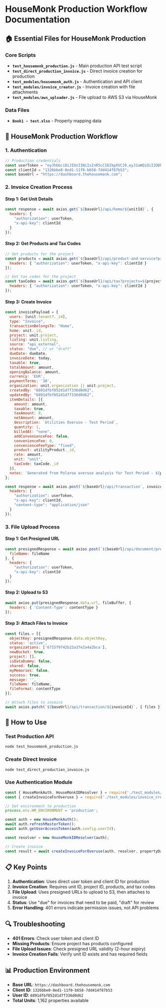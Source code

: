 # HouseMonk Production Workflow Documentation

## 🏠 Essential Files for HouseMonk Production

### Core Scripts
- **`test_housemonk_production.js`** - Main production API test script
- **`test_direct_production_invoice.js`** - Direct invoice creation for production
- **`test_modules/housemonk_auth.js`** - Authentication and API client
- **`test_modules/invoice_creator.js`** - Invoice creation with file attachments
- **`test_modules/aws_uploader.js`** - File upload to AWS S3 via HouseMonk

### Data Files
- **`Book1 - test.xlsx`** - Property mapping data

## 🔧 HouseMonk Production Workflow

### 1. Authentication
```javascript
// Production credentials
const userToken = "eyJhbGciOiJIUzI1NiIsInR5cCI6IkpXVCJ9.eyJ1aWQiOiI2ODkxZGZiZjA1MmQxZDdmMzM2ZDBkNjIiLCJ0eXBlcyI6WyJhZG1pbiJdLCJpYXQiOjE3NTg1MzUzNjEsImV4cCI6MTc2NjMxMTM2MX0.wGHFL1Gd3cOODn6uHVcV5IbJ2xMZBoCoMmvydet8fRY";
const clientId = "1326bbe0-8ed1-11f0-b658-7dd414f87b53";
const baseUrl = "https://dashboard.thehousemonk.com";
```

### 2. Invoice Creation Process

#### Step 1: Get Unit Details
```javascript
const response = await axios.get(`${baseUrl}/api/home/${unitId}`, {
  headers: {
    "authorization": userToken,
    "x-api-key": clientId
  }
});
```

#### Step 2: Get Products and Tax Codes
```javascript
// Get products for the project
const products = await axios.get(`${baseUrl}/api/product-and-service?projects=${projectId}`, {
  headers: { "authorization": userToken, "x-api-key": clientId }
});

// Get tax codes for the project
const taxCodes = await axios.get(`${baseUrl}/api/tax?projects=${projectId}`, {
  headers: { "authorization": userToken, "x-api-key": clientId }
});
```

#### Step 3: Create Invoice
```javascript
const invoicePayload = {
  users: [unit.tenant?._id],
  type: "Invoice",
  transactionBelongsTo: "Home",
  home: unit._id,
  project: unit.project,
  listing: unit.listing,
  source: "api_external",
  status: "due", // or "draft"
  dueDate: dueDate,
  invoiceDate: today,
  taxable: true,
  totalAmount: amount,
  openingBalance: amount,
  currency: 'EUR',
  paymentTerms: '30',
  organization: unit.organization || unit.project,
  createdBy: "6891dfbf052d1d7f336d0d62",
  updatedBy: "6891dfbf052d1d7f336d0d62",
  itemDetails: [{
    amount: amount,
    taxable: true,
    taxAmount: 0,
    netAmount: amount,
    description: `Utilities Overuse - Test Period`,
    quantity: 1,
    billedAt: "none",
    addConvenienceFee: false,
    convenienceFee: 0,
    convenienceFeeType: "fixed",
    product: utilityProduct._id,
    rate: amount,
    unit: "unit",
    taxCode: taxCode._id
  }],
  notes: `Generated from Polaroo overuse analysis for Test Period - ${propertyName}`
};

const response = await axios.post(`${baseUrl}/api/transaction`, invoicePayload, {
  headers: {
    "authorization": userToken,
    "x-api-key": clientId,
    "content-type": "application/json"
  }
});
```

### 3. File Upload Process

#### Step 1: Get Presigned URL
```javascript
const presignedResponse = await axios.post(`${baseUrl}/api/document/presigned`, {
  fileName: fileName
}, {
  headers: {
    "authorization": userToken,
    "x-api-key": clientId
  }
});
```

#### Step 2: Upload to S3
```javascript
await axios.put(presignedResponse.data.url, fileBuffer, {
  headers: { 'Content-Type': contentType }
});
```

#### Step 3: Attach Files to Invoice
```javascript
const files = [{
  objectKey: presignedResponse.data.objectKey,
  status: 'active',
  organizations: ['6715f9742b22a37e2a4a2bca'],
  newBucket: true,
  project: [],
  isDataDummy: false,
  shared: false,
  myMemories: false,
  success: true,
  message: '',
  fileName: fileName,
  fileFormat: contentType
}];

// Attach files to invoice
await axios.patch(`${baseUrl}/api/transaction/${invoiceId}`, { files });
```

## 🚀 How to Use

### Test Production API
```bash
node test_housemonk_production.js
```

### Create Direct Invoice
```bash
node test_direct_production_invoice.js
```

### Use Authentication Module
```javascript
const { HouseMonkAuth, HouseMonkIDResolver } = require('./test_modules/housemonk_auth');
const { createInvoiceForOveruse } = require('./test_modules/invoice_creator');

// Set environment to production
process.env.HM_ENVIRONMENT = 'production';

const auth = new HouseMonkAuth();
await auth.refreshMasterToken();
await auth.getUserAccessToken(auth.config.userId);

const resolver = new HouseMonkIDResolver(auth);

// Create invoice
const result = await createInvoiceForOveruse(auth, resolver, propertyData, pdfFiles, jsonFiles);
```

## 📋 Key Points

1. **Authentication**: Uses direct user token and client ID for production
2. **Invoice Creation**: Requires unit ID, project ID, products, and tax codes
3. **File Upload**: Uses presigned URLs to upload to S3, then attaches to invoice
4. **Status**: Use "due" for invoices that need to be paid, "draft" for review
5. **Error Handling**: 401 errors indicate permission issues, not API problems

## 🔍 Troubleshooting

- **401 Errors**: Check user token and client ID
- **Missing Products**: Ensure project has products configured
- **File Upload Issues**: Check presigned URL validity (2-hour expiry)
- **Invoice Creation Fails**: Verify unit ID exists and has required fields

## 📊 Production Environment

- **Base URL**: `https://dashboard.thehousemonk.com`
- **Client ID**: `1326bbe0-8ed1-11f0-b658-7dd414f87b53`
- **User ID**: `6891dfbf052d1d7f336d0d62`
- **Total Units**: 1,162 properties available
